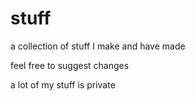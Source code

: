 # stuff
a collection of stuff I make and have made

feel free to suggest changes

a lot of my stuff is private
